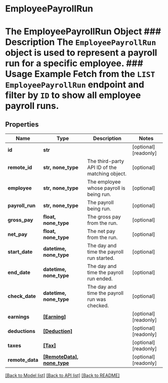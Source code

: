 # EmployeePayrollRun

# The EmployeePayrollRun Object ### Description The `EmployeePayrollRun` object is used to represent a payroll run for a specific employee.  ### Usage Example Fetch from the `LIST EmployeePayrollRun` endpoint and filter by `ID` to show all employee payroll runs.
## Properties
Name | Type | Description | Notes
------------ | ------------- | ------------- | -------------
**id** | **str** |  | [optional] [readonly] 
**remote_id** | **str, none_type** | The third-party API ID of the matching object. | [optional] 
**employee** | **str, none_type** | The employee whose payroll is being run. | [optional] 
**payroll_run** | **str, none_type** | The payroll being run. | [optional] 
**gross_pay** | **float, none_type** | The gross pay from the run. | [optional] 
**net_pay** | **float, none_type** | The net pay from the run. | [optional] 
**start_date** | **datetime, none_type** | The day and time the payroll run started. | [optional] 
**end_date** | **datetime, none_type** | The day and time the payroll run ended. | [optional] 
**check_date** | **datetime, none_type** | The day and time the payroll run was checked. | [optional] 
**earnings** | [**[Earning]**](Earning.md) |  | [optional] [readonly] 
**deductions** | [**[Deduction]**](Deduction.md) |  | [optional] [readonly] 
**taxes** | [**[Tax]**](Tax.md) |  | [optional] [readonly] 
**remote_data** | [**[RemoteData], none_type**](RemoteData.md) |  | [optional] [readonly] 

[[Back to Model list]](../README.md#documentation-for-models) [[Back to API list]](../README.md#documentation-for-api-endpoints) [[Back to README]](../README.md)


